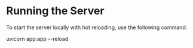 # Running the Server

To start the server locally with hot reloading, use the following command:

uvicorn app:app --reload
